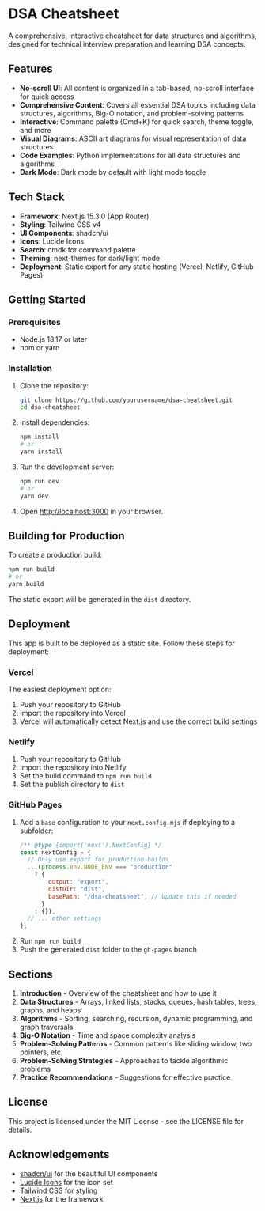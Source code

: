 # DSA Cheatsheet

A comprehensive, interactive cheatsheet for data structures and algorithms, designed for technical interview preparation and learning DSA concepts.

## Features

- **No-scroll UI**: All content is organized in a tab-based, no-scroll interface for quick access
- **Comprehensive Content**: Covers all essential DSA topics including data structures, algorithms, Big-O notation, and problem-solving patterns
- **Interactive**: Command palette (Cmd+K) for quick search, theme toggle, and more
- **Visual Diagrams**: ASCII art diagrams for visual representation of data structures
- **Code Examples**: Python implementations for all data structures and algorithms
- **Dark Mode**: Dark mode by default with light mode toggle

## Tech Stack

- **Framework**: Next.js 15.3.0 (App Router)
- **Styling**: Tailwind CSS v4
- **UI Components**: shadcn/ui
- **Icons**: Lucide Icons
- **Search**: cmdk for command palette
- **Theming**: next-themes for dark/light mode
- **Deployment**: Static export for any static hosting (Vercel, Netlify, GitHub Pages)

## Getting Started

### Prerequisites

- Node.js 18.17 or later
- npm or yarn

### Installation

1. Clone the repository:

   ```bash
   git clone https://github.com/yourusername/dsa-cheatsheet.git
   cd dsa-cheatsheet
   ```

2. Install dependencies:

   ```bash
   npm install
   # or
   yarn install
   ```

3. Run the development server:

   ```bash
   npm run dev
   # or
   yarn dev
   ```

4. Open [http://localhost:3000](http://localhost:3000) in your browser.

## Building for Production

To create a production build:

```bash
npm run build
# or
yarn build
```

The static export will be generated in the `dist` directory.

## Deployment

This app is built to be deployed as a static site. Follow these steps for deployment:

### Vercel

The easiest deployment option:

1. Push your repository to GitHub
2. Import the repository into Vercel
3. Vercel will automatically detect Next.js and use the correct build settings

### Netlify

1. Push your repository to GitHub
2. Import the repository into Netlify
3. Set the build command to `npm run build`
4. Set the publish directory to `dist`

### GitHub Pages

1. Add a `base` configuration to your `next.config.mjs` if deploying to a subfolder:
   ```js
   /** @type {import('next').NextConfig} */
   const nextConfig = {
     // Only use export for production builds
     ...(process.env.NODE_ENV === "production"
       ? {
           output: "export",
           distDir: "dist",
           basePath: "/dsa-cheatsheet", // Update this if needed
         }
       : {}),
     // ... other settings
   };
   ```
2. Run `npm run build`
3. Push the generated `dist` folder to the `gh-pages` branch



## Sections

1. **Introduction** - Overview of the cheatsheet and how to use it
2. **Data Structures** - Arrays, linked lists, stacks, queues, hash tables, trees, graphs, and heaps
3. **Algorithms** - Sorting, searching, recursion, dynamic programming, and graph traversals
4. **Big-O Notation** - Time and space complexity analysis
5. **Problem-Solving Patterns** - Common patterns like sliding window, two pointers, etc.
6. **Problem-Solving Strategies** - Approaches to tackle algorithmic problems
7. **Practice Recommendations** - Suggestions for effective practice


## License

This project is licensed under the MIT License - see the LICENSE file for details.

## Acknowledgements

- [shadcn/ui](https://ui.shadcn.com/) for the beautiful UI components
- [Lucide Icons](https://lucide.dev/) for the icon set
- [Tailwind CSS](https://tailwindcss.com/) for styling
- [Next.js](https://nextjs.org/) for the framework
